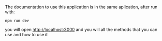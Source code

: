 The documentation to use this application is in the same aplication, after run with:

```
npm run dev
```

you will open [http://localhost:3000](http://localhost:3000) and you will all the methods that you can use and how to use it

